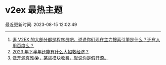 # v2ex 最热主题

最近更新时间: 2023-08-15 12:02:49

--- 
1. [逛 V2EX 的大部分都是程序员吧，说说你们现在主力搜索引擎是什么？还有人用百度么？](https://www.v2ex.com/t/965327) 
2. [2023 年下半年还能有什么大招救经济？](https://www.v2ex.com/t/965332) 
3. [做开源真难😭，某些模块收费，就说你是假开源。](https://www.v2ex.com/t/965335) 
